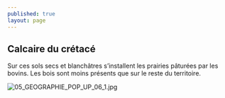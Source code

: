 ```yaml
---
published: true
layout: page
---
```



## Calcaire du crétacé

Sur ces sols secs et blanchâtres s’installent les prairies pâturées par les bovins. Les bois sont moins présents que sur le reste du territoire.

![05_GEOGRAPHIE_POP_UP_06_1.jpg]({{site.baseurl}}/data/images/5/geographie/05_GEOGRAPHIE_POP_UP_06_1.jpg)